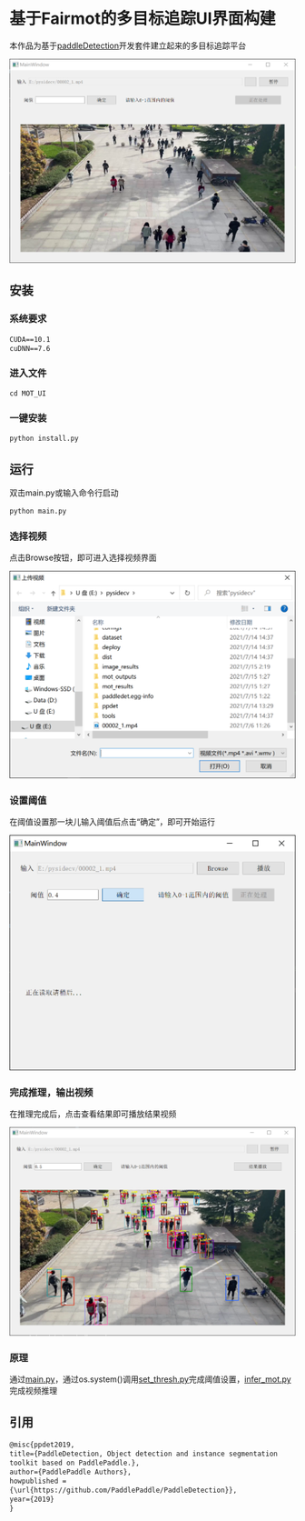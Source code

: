 # 基于Fairmot的多目标追踪UI界面构建
本作品为基于[paddleDetection](https://github.com/PaddlePaddle/PaddleDetection)开发套件建立起来的多目标追踪平台

<div align="center">
  <img src="MOT_UI/image_results/Before.png" width='600'/>
</div>

## 安装
### 系统要求
```
CUDA==10.1
cuDNN==7.6
```

### 进入文件
```
cd MOT_UI
```

### 一键安装
``` bash
python install.py
```

## 运行
双击main.py或输入命令行启动
``` bash
python main.py
```
### 选择视频
点击Browse按钮，即可进入选择视频界面
<div align="center">
  <img src="MOT_UI/image_results/Upload_Video.png" width='600'/>
</div>

### 设置阈值
在阈值设置那一块儿输入阈值后点击“确定”，即可开始运行
<div align="center">
  <img src="MOT_UI/image_results/Set_Thresh&Begin.png" width='600'/>
</div>

### 完成推理，输出视频
在推理完成后，点击查看结果即可播放结果视频
<div align="center">
  <img src="MOT_UI/image_results/After.png" width='600'/>
</div>

### 原理
通过[main.py](MOT_UI/main.py)，通过os.system()调用[set_thresh.py](MOT_UI/set_thresh.py)完成阈值设置，[infer_mot.py](MOT_UI/tools/infer_mot.py)完成视频推理

## 引用
```
@misc{ppdet2019,
title={PaddleDetection, Object detection and instance segmentation toolkit based on PaddlePaddle.},
author={PaddlePaddle Authors},
howpublished = {\url{https://github.com/PaddlePaddle/PaddleDetection}},
year={2019}
}
```
